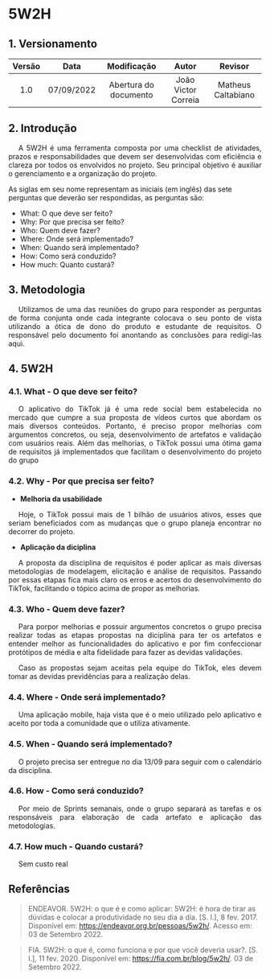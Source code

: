 # 5W2H

##  1. Versionamento

| Versão |    Data    |       Modificação        |        Autor         | Revisor |
| :----: | :--------: | :----------------------: | :------------------: | :--------: |
|  1.0  | 07/09/2022 | Abertura do documento | João Victor Correia | Matheus Caltabiano |


## 2. Introdução

<p style="text-indent: 20px; text-align: justify">
A 5W2H é uma ferramenta composta por uma checklist de atividades, prazos e responsabilidades que devem ser desenvolvidas com eficiência e clareza por todos os envolvidos no projeto. Seu principal objetivo é auxiliar o gerenciamento e a organização do projeto.

As siglas em seu nome representam as iniciais (em inglês) das sete perguntas que deverão ser respondidas, as perguntas são:

- What: O que deve ser feito?
- Why: Por que precisa ser feito?
- Who: Quem deve fazer?
- Where: Onde será implementado?
- When: Quando será implementado?
- How: Como será conduzido?
- How much: Quanto custará?
</p>

## 3. Metodologia
<p style="text-indent: 20px; text-align: justify">
  Utilizamos de uma das reuniões do grupo para responder as perguntas de forma conjunta onde cada integrante colocava o seu ponto de vista utilizando a ótica de dono do produto e estudante de requisitos. O responsável pelo documento foi anontando as conclusões para redígi-las aqui.
</p>

## 4. 5W2H


### 4.1. What - O que deve ser feito?
<p style="text-indent: 20px; text-align: justify">
O aplicativo do TikTok já é uma rede social bem estabelecida no mercado que cumpre a sua proposta de vídeos curtos que abordam os mais diversos conteúdos. Portanto, é preciso propor melhorias com argumentos concretos, ou seja, desenvolvimento de artefatos e validação com usuários reais. Além das melhorias, o TikTok possui uma ótima gama de requisitos já implementados que facilitam o desenvolvimento do projeto do grupo
</p>

### 4.2. Why - Por que precisa ser feito?

- **Melhoria da usabilidade**
<p style="text-indent: 20px; text-align: justify">
Hoje, o TikTok possui mais de 1 bilhão de usuários ativos, esses que seriam beneficiados com as mudanças que o grupo planeja encontrar no decorrer do projeto. 
</p>

- **Aplicação da diciplina**
<p style="text-indent: 20px; text-align: justify">
A proposta da disciplina de requisitos é poder aplicar as mais diversas metodologias de modelagem, elicitação e análise de requisitos. Passando por essas etapas fica mais claro os erros e acertos do desenvolvimento do TikTok, facilitando o tópico acima de propor as melhorias. 
</p>

### 4.3. Who - Quem deve fazer?

<p style="text-indent: 20px; text-align: justify">
Para porpor melhorias e possuir argumentos concretos o grupo precisa realizar todas as etapas propostas na diciplina para ter os artefatos e entender melhor as funcionalidades do aplicativo e por fim confeccionar protótipos de média e alta fidelidade para fazer as devidas validações. 
</p>
<p style="text-indent: 20px; text-align: justify">
    Caso as propostas sejam aceitas pela equipe do TikTok, eles devem tomar as devidas previdências para a realização delas.
</p>

### 4.4. Where - Onde será implementado?

<p style="text-indent: 20px; text-align: justify">
Uma aplicação mobile, haja vista que é o meio utilizado pelo aplicativo e aceito por toda a comunidade que o utiliza ativamente. 
</p>

### 4.5. When - Quando será implementado?

<p style="text-indent: 20px; text-align: justify">
O projeto precisa ser entregue no dia 13/09 para seguir com o calendário da disciplina.
</p>

### 4.6. How - Como será conduzido?

<p style="text-indent: 20px; text-align: justify">
Por meio de Sprints semanais, onde o grupo separará as tarefas e os responsáveis para elaboração de cada artefato e aplicação das metodologias.
</p>

### 4.7. How much - Quando custará?

<p style="text-indent: 20px; text-align: justify">
Sem custo real
</p>




## Referências

> ENDEAVOR. 5W2H: o que é e como aplicar: 5W2H: é hora de tirar as dúvidas e colocar a produtividade no seu dia a dia. [S. l.], 8 fev. 2017. Disponível em: https://endeavor.org.br/pessoas/5w2h/. Acesso em: 03 de Setembro 2022.

> FIA. 5W2H: o que é, como funciona e por que você deveria usar?. [S. l.], 11 fev. 2020. Disponível em: https://fia.com.br/blog/5w2h/. 03 de Setembro 2022.



